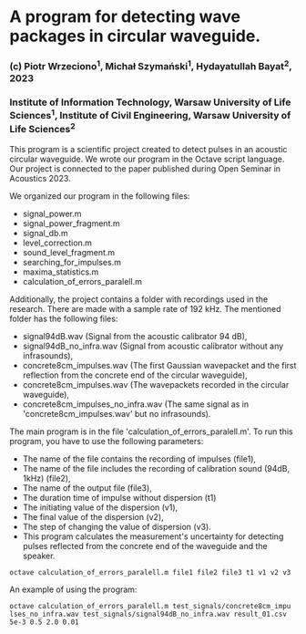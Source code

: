 # A program for detecting wave packages in circular waveguide.

### (c) Piotr Wrzeciono<sup>1</sup>, Michał Szymański<sup>1</sup>, Hydayatullah Bayat<sup>2</sup>, 2023

### Institute of Information Technology, Warsaw University of Life Sciences<sup>1</sup>, Institute of Civil Engineering, Warsaw University of Life Sciences<sup>2</sup>



This program is a scientific project created to detect pulses in an acoustic circular waveguide. We wrote our program in the Octave script language. Our project is connected to the paper published during Open Seminar in Acoustics 2023.

We organized our program in the following files:
- signal_power.m
- signal_power_fragment.m
- signal_db.m
- level_correction.m
- sound_level_fragment.m
- searching_for_impulses.m
- maxima_statistics.m
- calculation_of_errors_paralell.m

Additionally, the project contains a folder with recordings used in the research. There are made with a sample rate of 192 kHz. The mentioned folder has the following files:
- signal94dB.wav (Signal from the acoustic calibrator 94 dB),
- signal94dB_no_infra.wav (Signal from acoustic calibrator without any infrasounds),
- concrete8cm_impulses.wav (The first Gaussian wavepacket and the first reflection from the concrete end of the circular waveguide),
- concrete8cm_impulses.wav (The wavepackets recorded in the circular waveguide),
- concrete8cm_impulses_no_infra.wav (The same signal as in 'concrete8cm_impulses.wav' but no infrasounds).

The main program is in the file 'calculation_of_errors_paralell.m'. To run this program, you have to use the following parameters:
- The name of the file contains the recording of impulses (file1),
- The name of the file includes the recording of calibration sound (94dB, 1kHz) (file2),
- The name of the output file (file3),
- The duration time of impulse without dispersion (t1)
- The initiating value of the dispersion (v1),
- The final value of the dispersion (v2),
- The step of changing the value of dispersion (v3).
- This program calculates the measurement's uncertainty for detecting pulses reflected from the concrete end of the waveguide and the speaker.

```
octave calculation_of_errors_paralell.m file1 file2 file3 t1 v1 v2 v3

```

An example of using the program:
```
octave calculation_of_errors_paralell.m test_signals/concrete8cm_impu
lses_no_infra.wav test_signals/signal94dB_no_infra.wav result_01.csv 5e-3 0.5 2.0 0.01

```






